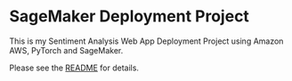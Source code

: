 # SageMaker Deployment Project

This is my Sentiment Analysis Web App Deployment Project using Amazon AWS, PyTorch and SageMaker.

Please see the [README](https://github.com/udacity/sagemaker-deployment/tree/master/README.md) for details.
